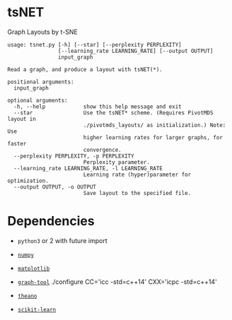 # tsNET

Graph Layouts by t-SNE

```
usage: tsnet.py [-h] [--star] [--perplexity PERPLEXITY]
                [--learning_rate LEARNING_RATE] [--output OUTPUT]
                input_graph

Read a graph, and produce a layout with tsNET(*).

positional arguments:
  input_graph

optional arguments:
  -h, --help            show this help message and exit
  --star                Use the tsNET* scheme. (Requires PivotMDS layout in
                        ./pivotmds_layouts/ as initialization.) Note: Use
                        higher learning rates for larger graphs, for faster
                        convergence.
  --perplexity PERPLEXITY, -p PERPLEXITY
                        Perplexity parameter.
  --learning_rate LEARNING_RATE, -l LEARNING_RATE
                        Learning rate (hyper)parameter for optimization.
  --output OUTPUT, -o OUTPUT
                        Save layout to the specified file.
```

# Dependencies

* `python3` or 2 with future import
* [`numpy`](http://www.numpy.org/)
* [`matplotlib`](https://matplotlib.org/)
* [`graph-tool`](https://graph-tool.skewed.de/)
    ./configure CC='icc -std=c++14' CXX='icpc -std=c++14'

* [`theano`](http://deeplearning.net/software/theano/)
* [`scikit-learn`](http://scikit-learn.org/stable/)
